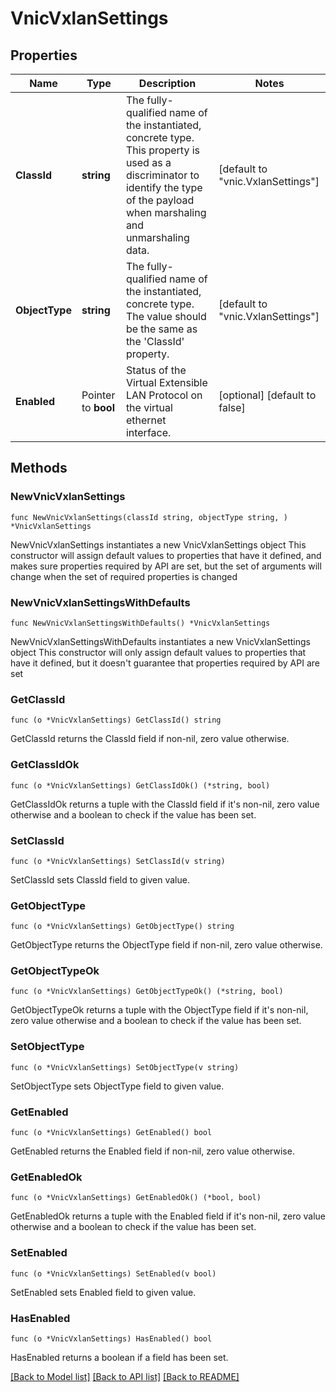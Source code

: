 # VnicVxlanSettings

## Properties

Name | Type | Description | Notes
------------ | ------------- | ------------- | -------------
**ClassId** | **string** | The fully-qualified name of the instantiated, concrete type. This property is used as a discriminator to identify the type of the payload when marshaling and unmarshaling data. | [default to "vnic.VxlanSettings"]
**ObjectType** | **string** | The fully-qualified name of the instantiated, concrete type. The value should be the same as the &#39;ClassId&#39; property. | [default to "vnic.VxlanSettings"]
**Enabled** | Pointer to **bool** | Status of the Virtual Extensible LAN Protocol on the virtual ethernet interface. | [optional] [default to false]

## Methods

### NewVnicVxlanSettings

`func NewVnicVxlanSettings(classId string, objectType string, ) *VnicVxlanSettings`

NewVnicVxlanSettings instantiates a new VnicVxlanSettings object
This constructor will assign default values to properties that have it defined,
and makes sure properties required by API are set, but the set of arguments
will change when the set of required properties is changed

### NewVnicVxlanSettingsWithDefaults

`func NewVnicVxlanSettingsWithDefaults() *VnicVxlanSettings`

NewVnicVxlanSettingsWithDefaults instantiates a new VnicVxlanSettings object
This constructor will only assign default values to properties that have it defined,
but it doesn't guarantee that properties required by API are set

### GetClassId

`func (o *VnicVxlanSettings) GetClassId() string`

GetClassId returns the ClassId field if non-nil, zero value otherwise.

### GetClassIdOk

`func (o *VnicVxlanSettings) GetClassIdOk() (*string, bool)`

GetClassIdOk returns a tuple with the ClassId field if it's non-nil, zero value otherwise
and a boolean to check if the value has been set.

### SetClassId

`func (o *VnicVxlanSettings) SetClassId(v string)`

SetClassId sets ClassId field to given value.


### GetObjectType

`func (o *VnicVxlanSettings) GetObjectType() string`

GetObjectType returns the ObjectType field if non-nil, zero value otherwise.

### GetObjectTypeOk

`func (o *VnicVxlanSettings) GetObjectTypeOk() (*string, bool)`

GetObjectTypeOk returns a tuple with the ObjectType field if it's non-nil, zero value otherwise
and a boolean to check if the value has been set.

### SetObjectType

`func (o *VnicVxlanSettings) SetObjectType(v string)`

SetObjectType sets ObjectType field to given value.


### GetEnabled

`func (o *VnicVxlanSettings) GetEnabled() bool`

GetEnabled returns the Enabled field if non-nil, zero value otherwise.

### GetEnabledOk

`func (o *VnicVxlanSettings) GetEnabledOk() (*bool, bool)`

GetEnabledOk returns a tuple with the Enabled field if it's non-nil, zero value otherwise
and a boolean to check if the value has been set.

### SetEnabled

`func (o *VnicVxlanSettings) SetEnabled(v bool)`

SetEnabled sets Enabled field to given value.

### HasEnabled

`func (o *VnicVxlanSettings) HasEnabled() bool`

HasEnabled returns a boolean if a field has been set.


[[Back to Model list]](../README.md#documentation-for-models) [[Back to API list]](../README.md#documentation-for-api-endpoints) [[Back to README]](../README.md)


